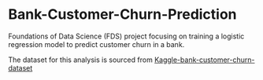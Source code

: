 # Bank-Customer-Churn-Prediction
Foundations of Data Science (FDS) project focusing on training a logistic regression model to predict customer churn in a bank.

The dataset for this analysis is sourced from [Kaggle-bank-customer-churn-dataset]([https://example.com](https://www.kaggle.com/datasets/gauravtopre/bank-customer-churn-dataset/data))

